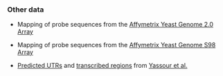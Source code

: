 ### Other data

-   Mapping of probe sequences from the [Affymetrix Yeast Genome 2.0
    Array](http://www.affymetrix.com/products_services/arrays/specific/yeast2.affx)

-   Mapping of probe sequences from the [Affymetrix Yeast Genome S98
    Array](http://www.affymetrix.com/products_services/arrays/specific/yeast.affx)

-   [Predicted
    UTRs](/Saccharomyces_cerevisiae/Location/View?db=core;r=VII:786054-786920;contigviewbottom=url_Predicted%20UTRs=normal)
    and [transcribed
    regions](http://fungi.ensembl.org/Saccharomyces_cerevisiae/Location/View?db=core;r=VII:786054-786920;contigviewbottom=url_Predicted%20transcribed%20regions=normal)
    from [Yassour et al.](http://europepmc.org/abstract/MED/9169866)
